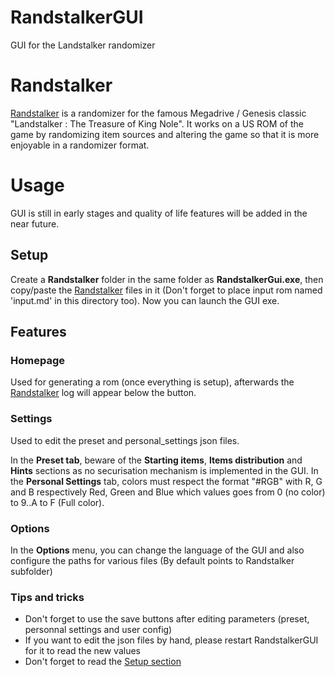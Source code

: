 # RandstalkerGUI
GUI for the Landstalker randomizer

# Randstalker
[Randstalker](https://github.com/Dinopony/randstalker)  is a randomizer for the famous Megadrive / Genesis classic "Landstalker : The Treasure of King Nole". It works on a US ROM of the game by randomizing item sources and altering the game so that it is more enjoyable in a randomizer format.


# Usage
GUI is still in early stages and quality of life features will be added in the near future.

## Setup
Create a **Randstalker** folder in the same folder as **RandstalkerGui.exe**, then copy/paste the [Randstalker](https://github.com/Dinopony/randstalker) files in it (Don't forget to place input rom named 'input.md' in this directory too). Now you can launch the GUI exe.

## Features

### Homepage

Used for generating a rom (once everything is setup), afterwards the [Randstalker](https://github.com/Dinopony/randstalker) log will appear below the button.

### Settings

Used to edit the preset and personal_settings json files.

In the **Preset tab**, beware of the **Starting items**, **Items distribution** and **Hints** sections as no securisation mechanism is implemented in the GUI.
In the **Personal Settings** tab, colors must respect the format "#RGB" with R, G and B respectively Red, Green and Blue which values goes from 0 (no color) to 9..A to F (Full color).

### Options

In the **Options** menu, you can change the language of the GUI and also configure the paths for various files (By default points to Randstalker subfolder)

### Tips and tricks

- Don't forget to use the save buttons after editing parameters (preset, personnal settings and user config)
- If you want to edit the json files by hand, please restart RandstalkerGUI for it to read the new values
- Don't forget to read the [Setup section](https://github.com/Hawkrex/RandstalkerGUI#Setup)